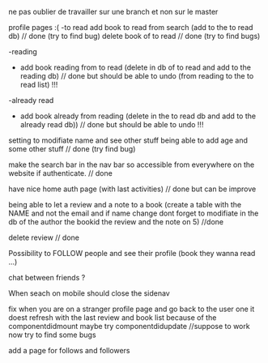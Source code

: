 ne pas oublier de travailler sur une branch et non sur le master

profile pages :(
-to read
add book to read from search (add to the to read db) // done (try to find bug)
delete book of to read // done (try to find bugs)


-reading
- add book reading from to read (delete in db of to read and add to the reading db) // done but should be able to undo (from reading to the to read list) !!!



-already read
- add book already from reading (delete in the to read db and add to the already read db)) // done but should be able to undo !!!


setting to modifiate name and see other stuff being able to add age and some other stuff // done (try find bug)


make the search bar in the nav bar so accessible from everywhere on the website if authenticate. // done

have nice home auth page (with last activities) // done but can be improve 


being able to let a review and a note to a book (create a table with the NAME and not the email and if name change dont forget to modifiate in the db of the author the bookid the review and the note on 5) //done

delete review // done 

Possibility to FOLLOW people and see their profile (book they wanna read ...)

chat between friends ?


When seach on mobile should close the sidenav 

fix when you are on a stranger profile page and go back to the user one it doest refresh with the last review and book list because of the componentdidmount maybe
try componentdidupdate //suppose to work now try to find some bugs

add a page for follows and followers